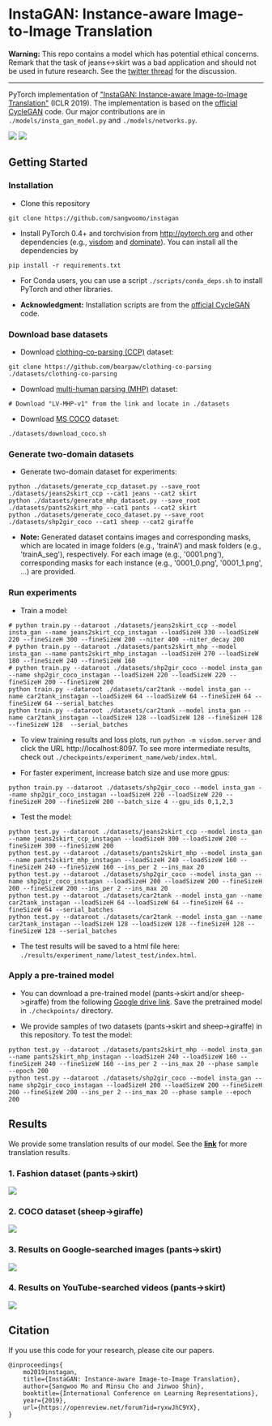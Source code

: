 # InstaGAN: Instance-aware Image-to-Image Translation

**Warning:** This repo contains a model which has potential ethical concerns. Remark that the task of jeans<->skirt was a bad application and should not be used in future research. See the [twitter thread](https://twitter.com/SashaMTL/status/1453491661720391685) for the discussion.

---

PyTorch implementation of ["InstaGAN: Instance-aware Image-to-Image Translation"](https://openreview.net/forum?id=ryxwJhC9YX) (ICLR 2019).
The implementation is based on the [official CycleGAN](https://github.com/junyanz/pytorch-CycleGAN-and-pix2pix) code.
Our major contributions are in `./models/insta_gan_model.py` and `./models/networks.py`.

<img src='imgs/intro.png'>

<img src='imgs/model.png'>


## Getting Started
### Installation

- Clone this repository
```
git clone https://github.com/sangwoomo/instagan
```

- Install PyTorch 0.4+ and torchvision from http://pytorch.org and other dependencies (e.g., [visdom](https://github.com/facebookresearch/visdom) and [dominate](https://github.com/Knio/dominate)).
You can install all the dependencies by
```
pip install -r requirements.txt
```

- For Conda users, you can use a script `./scripts/conda_deps.sh` to install PyTorch and other libraries.

- **Acknowledgment:** Installation scripts are from the [official CycleGAN](https://github.com/junyanz/pytorch-CycleGAN-and-pix2pix) code.


### Download base datasets

- Download [clothing-co-parsing (CCP)](https://github.com/bearpaw/clothing-co-parsing) dataset:
```
git clone https://github.com/bearpaw/clothing-co-parsing ./datasets/clothing-co-parsing
```

- Download [multi-human parsing (MHP)](https://lv-mhp.github.io/) dataset:
```
# Download "LV-MHP-v1" from the link and locate in ./datasets
```

- Download [MS COCO](http://cocodataset.org/) dataset:
```
./datasets/download_coco.sh
```

### Generate two-domain datasets

- Generate two-domain dataset for experiments:
```
python ./datasets/generate_ccp_dataset.py --save_root ./datasets/jeans2skirt_ccp --cat1 jeans --cat2 skirt
python ./datasets/generate_mhp_dataset.py --save_root ./datasets/pants2skirt_mhp --cat1 pants --cat2 skirt
python ./datasets/generate_coco_dataset.py --save_root ./datasets/shp2gir_coco --cat1 sheep --cat2 giraffe
```
- **Note:** Generated dataset contains images and corresponding masks, which are located in image folders (e.g., 'trainA') and mask folders (e.g., 'trainA_seg'), respectively.
For each image (e.g., '0001.png'), corresponding masks for each instance (e.g., '0001_0.png', '0001_1.png', ...) are provided.

### Run experiments

- Train a model:
```
# python train.py --dataroot ./datasets/jeans2skirt_ccp --model insta_gan --name jeans2skirt_ccp_instagan --loadSizeH 330 --loadSizeW 220 --fineSizeH 300 --fineSizeW 200 --niter 400 --niter_decay 200
# python train.py --dataroot ./datasets/pants2skirt_mhp --model insta_gan --name pants2skirt_mhp_instagan --loadSizeH 270 --loadSizeW 180 --fineSizeH 240 --fineSizeW 160
# python train.py --dataroot ./datasets/shp2gir_coco --model insta_gan --name shp2gir_coco_instagan --loadSizeH 220 --loadSizeW 220 --fineSizeH 200 --fineSizeW 200
python train.py --dataroot ./datasets/car2tank --model insta_gan --name car2tank_instagan --loadSizeH 64 --loadSizeW 64 --fineSizeH 64 --fineSizeW 64 --serial_batches
python train.py --dataroot ./datasets/car2tank --model insta_gan --name car2tank_instagan --loadSizeH 128 --loadSizeW 128 --fineSizeH 128 --fineSizeW 128  --serial_batches

```

- To view training results and loss plots, run `python -m visdom.server` and click the URL http://localhost:8097.
To see more intermediate results, check out `./checkpoints/experiment_name/web/index.html`.

- For faster experiment, increase batch size and use more gpus:
```
python train.py --dataroot ./datasets/shp2gir_coco --model insta_gan --name shp2gir_coco_instagan --loadSizeH 220 --loadSizeW 220 --fineSizeH 200 --fineSizeW 200 --batch_size 4 --gpu_ids 0,1,2,3
```

- Test the model:
```
python test.py --dataroot ./datasets/jeans2skirt_ccp --model insta_gan --name jeans2skirt_ccp_instagan --loadSizeH 300 --loadSizeW 200 --fineSizeH 300 --fineSizeW 200
python test.py --dataroot ./datasets/pants2skirt_mhp --model insta_gan --name pants2skirt_mhp_instagan --loadSizeH 240 --loadSizeW 160 --fineSizeH 240 --fineSizeW 160 --ins_per 2 --ins_max 20
python test.py --dataroot ./datasets/shp2gir_coco --model insta_gan --name shp2gir_coco_instagan --loadSizeH 200 --loadSizeW 200 --fineSizeH 200 --fineSizeW 200 --ins_per 2 --ins_max 20
python test.py --dataroot ./datasets/car2tank --model insta_gan --name car2tank_instagan --loadSizeH 64 --loadSizeW 64 --fineSizeH 64 --fineSizeW 64 --serial_batches
python test.py --dataroot ./datasets/car2tank --model insta_gan --name car2tank_instagan --loadSizeH 128 --loadSizeW 128 --fineSizeH 128 --fineSizeW 128 --serial_batches

```
- The test results will be saved to a html file here: `./results/experiment_name/latest_test/index.html`.


### Apply a pre-trained model

- You can download a pre-trained model (pants->skirt and/or sheep->giraffe) from the following [Google drive link](https://drive.google.com/drive/folders/10TfnuqZ4tIVAQP23cgHxJQKuVeJusu85?usp=sharing).
Save the pretrained model in `./checkpoints/` directory.

- We provide samples of two datasets (pants->skirt and sheep->giraffe) in this repository.
To test the model:
```
python test.py --dataroot ./datasets/pants2skirt_mhp --model insta_gan --name pants2skirt_mhp_instagan --loadSizeH 240 --loadSizeW 160 --fineSizeH 240 --fineSizeW 160 --ins_per 2 --ins_max 20 --phase sample --epoch 200
python test.py --dataroot ./datasets/shp2gir_coco --model insta_gan --name shp2gir_coco_instagan --loadSizeH 200 --loadSizeW 200 --fineSizeH 200 --fineSizeW 200 --ins_per 2 --ins_max 20 --phase sample --epoch 200
```


## Results

We provide some translation results of our model.
See the [**link**](/docs/more_results.md) for more translation results.

### 1. Fashion dataset (pants->skirt)

<img src='imgs/results-1.png'>

### 2. COCO dataset (sheep->giraffe)

<img src='imgs/results-2.png'>

### 3. Results on Google-searched images (pants->skirt)

<img src='imgs/results-3.png'>

### 4. Results on YouTube-searched videos (pants->skirt)

<img src='imgs/results-4.png'>


## Citation
If you use this code for your research, please cite our papers.
```
@inproceedings{
    mo2019instagan,
    title={InstaGAN: Instance-aware Image-to-Image Translation},
    author={Sangwoo Mo and Minsu Cho and Jinwoo Shin},
    booktitle={International Conference on Learning Representations},
    year={2019},
    url={https://openreview.net/forum?id=ryxwJhC9YX},
}
```

